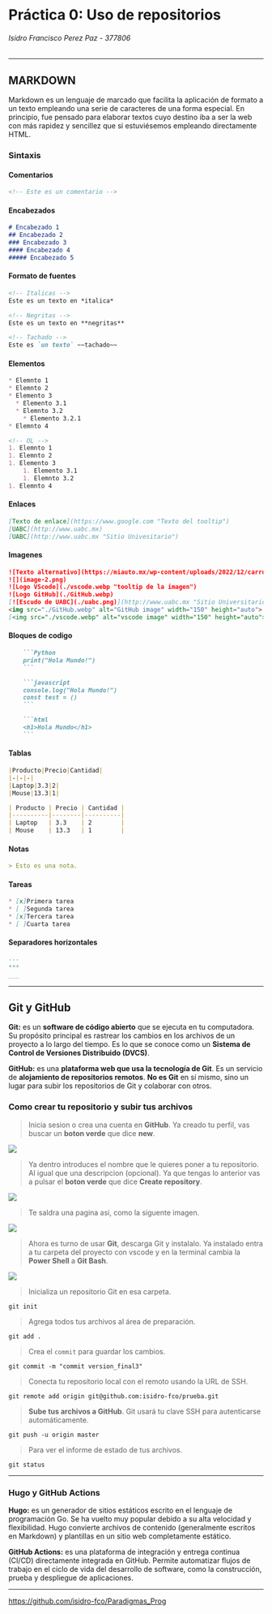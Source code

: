 # Práctica 0: Uso de repositorios
###### Isidro Francisco Perez Paz - 377806
---
## MARKDOWN
Markdown es un lenguaje de marcado que facilita la aplicación de formato a un texto empleando una serie de caracteres de una forma especial. En principio, fue pensado para elaborar textos cuyo destino iba a ser la web con más rapidez y sencillez que si estuviésemos empleando directamente HTML.
### Sintaxis
#### Comentarios
```MARKDOWN
<!-- Este es un comentario -->
```
#### Encabezados
```MARKDOWN
# Encabezado 1
## Encabezado 2
### Encabezado 3
#### Encabezado 4
##### Encabezado 5
```
#### Formato de fuentes
```MARKDOWN
<!-- Italicas -->
Este es un texto en *italica*

<!-- Negritas -->
Este es un texto en **negritas**

<!-- Tachado -->
Este es `un texto` ~~tachado~~
```
#### Elementos
```MARKDOWN
* Elemnto 1
* Elemnto 2
* Elemento 3
  * Elemento 3.1
  * Elemnto 3.2
    * Elemento 3.2.1
* Elemnto 4

<!-- OL -->
1. Elemnto 1
1. Elemnto 2
1. Elemento 3
    1. Elemento 3.1
    1. Elemnto 3.2
1. Elemnto 4
```
#### Enlaces
```MARKDOWN
[Texto de enlace](https://www.google.com "Texto del tooltip")
[UABC](http://www.uabc.mx)
[UABC](http://www.uabc.mx "Sitio Univesitario")
```
#### Imagenes
```MARKDOWN
![Texto alternativo](https://miauto.mx/wp-content/uploads/2022/12/carros-deportivos-8.jpg)
![](image-2.png)
![Logo VScode](./vscode.webp "tooltip de la imagen")
![Logo GitHub](./GitHub.webp)
[![Escudo de UABC](./uabc.png)](http://www.uabc.mx "Sitio Universitario")
<img src="./GitHub.webp" alt="GitHub image" width="150" height="auto">
[<img src="./vscode.webp" alt="vscode image" width="150" height="auto">](http://www.vscode.com)
```
#### Bloques de codigo
```MARKDOWN
    ```Python
    print("Hola Mundo!")
    ```

    ```javascript
    console.log("Hola Mundo!")
    const test = ()
    ```

    ```html
    <h1>Hola Mundo</h1>
    ```
```
#### Tablas
```MARKDOWN
|Producto|Precio|Cantidad|
|-|-|-|
|Laptop|3.3|2|
|Mouse|13.3|1|

| Producto | Precio | Cantidad |
|----------|--------|----------|
| Laptop   | 3.3    | 2        |
| Mouse    | 13.3   | 1        |
```
#### Notas
```MARKDOWN
> Esto es una nota.
```
#### Tareas
```MARKDOWN
* [x]Primera tarea
* [ ]Segunda tarea
* [x]Tercera tarea
* [ ]Cuarta tarea
```
#### Separadores horizontales
```MARKDOWN
---
***
___
```
---
## Git y GitHub
**Git:** es un **software de código abierto** que se ejecuta en tu computadora. Su propósito principal es rastrear los cambios en los archivos de un proyecto a lo largo del tiempo. Es lo que se conoce como un **Sistema de Control de Versiones Distribuido (DVCS)**.

**GitHub:** es una **plataforma web que usa la tecnología de Git**. Es un servicio de **alojamiento de repositorios remotos**. **No es Git** en sí mismo, sino un lugar para subir los repositorios de Git y colaborar con otros.
### Como crear tu repositorio y subir tus archivos
>Inicia sesion o crea una cuenta en **GitHub**.
Ya creado tu perfil, vas buscar un **boton verde** que dice **new**.

![](./asset_pt/captura1.png)
>Ya dentro introduces el nombre que le quieres poner a tu repositorio.
Al igual que una descripcion (opcional).
Ya que tengas lo anterior vas a pulsar el **boton verde** que dice **Create repository**.

![](./asset_pt/captura2.png)
>Te saldra una pagina asi, como la siguente imagen.

![](./asset_pt/captura3.png)
>Ahora es turno de usar **Git**, descarga Git y instalalo.
Ya instalado entra a tu carpeta del proyecto con vscode y en la terminal cambia la **Power Shell** a **Git Bash**.

![](./asset_pt/captura4.png)

>Inicializa un repositorio Git en esa carpeta.
```Git
git init
```
>Agrega todos tus archivos al área de preparación.
```Git
git add .
```
>Crea el `commit` para guardar los cambios.
```Git
git commit -m "commit version_final3"
```
>Conecta tu repositorio local con el remoto usando la URL de SSH.
```Git
git remote add origin git@github.com:isidro-fco/prueba.git
```
>**Sube tus archivos a GitHub**. Git usará tu clave SSH para autenticarse automáticamente.
```Git
git push -u origin master
```
>Para ver el informe de estado de tus archivos.
```Git
git status
```
---
### Hugo y GitHub Actions
**Hugo:** es un generador de sitios estáticos escrito en el lenguaje de programación Go. Se ha vuelto muy popular debido a su alta velocidad y flexibilidad. Hugo convierte archivos de contenido (generalmente escritos en Markdown) y plantillas en un sitio web completamente estático.

**GitHub Actions:** es una plataforma de integración y entrega continua (CI/CD) directamente integrada en GitHub. Permite automatizar flujos de trabajo en el ciclo de vida del desarrollo de software, como la construcción, prueba y despliegue de aplicaciones.

---
https://github.com/isidro-fco/Paradigmas_Prog